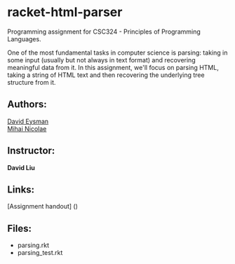 # racket-html-parser

Programming assignment for CSC324 - Principles of Programming Languages.

One of the most fundamental tasks in computer science is parsing: taking in some input (usually but not always in text format) and recovering meaningful data from it. In this assignment, we'll focus on parsing HTML, taking a string of HTML text and then recovering the underlying tree structure from it.

## Authors:
[David Eysman](http://github.com/deysman)  
[Mihai Nicolae](http://github.com/mnicolae)  

## Instructor:

**David Liu**

## Links:

[Assignment handout] ()

## Files:

* parsing.rkt  
* parsing_test.rkt  

